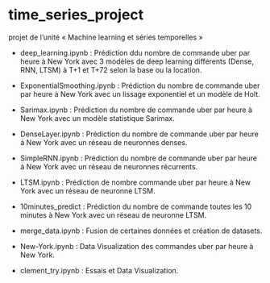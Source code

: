 # time_series_project
projet de l’unité « Machine learning et séries temporelles »

- deep_learning.ipynb :  Prédiction ddu nombre de commande uber par heure à New York avec 3 modèles de deep learning différents (Dense, RNN, LTSM) à T+1 et T+72 selon la base ou la location.

- ExponentialSmoothing.ipynb :  Prédiction du nombre de commande uber par heure à New York avec un lissage exponentiel et un modèle de Holt.

- Sarimax.ipynb :  Prédiction du nombre de commande uber par heure à New York avec un modèle statistique Sarimax.

- DenseLayer.ipynb :  Prédiction du nombre de commande uber par heure à New York avec un réseau de neuronnes denses.

- SimpleRNN.ipynb :  Prédiction du nombre de commande uber par heure à New York avec un réseau de neuronnes récurrents.

- LTSM.ipynb :  Prédiction de nombre commande uber par heure à New York avec un réseau de neuronne LTSM.

- 10minutes_predict :  Prédiction du nombre de commande toutes les 10 minutes à New York avec un réseau de neuronne LTSM.

- merge_data.ipynb :  Fusion de certaines données et création de datasets.

- New-York.ipynb :  Data Visualization des commandes uber par heure à New York.

- clement_try.ipynb :  Essais et Data Visualization.
